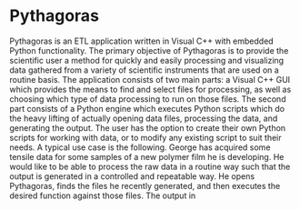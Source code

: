 # Pythagoras
Pythagoras is an ETL application written in Visual C++ with embedded Python functionality.  The primary objective of Pythagoras is to provide the scientific user a method for quickly and easily processing and visualizing data gathered from a variety of scientific instruments that are used on a routine basis.  The application consists of two main parts: a Visual C++ GUI which provides the means to find and select files for processing, as well as choosing which type of data processing to run on those files.  The second part consists of a Python engine which executes Python scripts which do the heavy lifting of actually opening data files, processing the data, and generating the output.  The user has the option to create their own Python scripts for working with data, or to modify any existing script to suit their needs.
A typical use case is the following.  George has acquired some tensile data for some samples of a new polymer film he is developing.  He would like to be able to process the raw data in a routine way such that the output is generated in a controlled and repeatable way.  He opens Pythagoras, finds the files he recently generated, and then executes the desired function against those files.  The output in 
